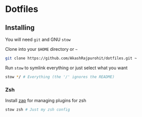 # Dotfiles

## Installing

You will need `git` and GNU `stow`

Clone into your `$HOME` directory or `~`

```bash
git clone https://github.com/AkashRajpurohit/dotfiles.git ~
```

Run `stow` to symlink everything or just select what you want

```bash
stow */ # Everything (the '/' ignores the README)
```

### Zsh
Install [zap](https://github.com/zap-zsh/zap) for managing plugins for zsh

```bash
stow zsh # Just my zsh config
```

